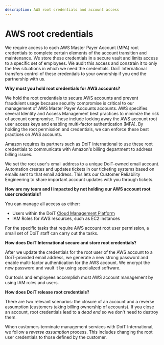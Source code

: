 ```yaml
---
description: AWS root credentials and account access
---
```


# AWS root credentials

We require access to each AWS Master Payer Account (MPA) root credentials to complete certain elements of the account transition and maintenance. We store these credentials in a secure vault and limits access to a specific set of employees. We audit this access and constrain it to only the few situations in which we need the credentials. DoiT International transfers control of these credentials to your ownership if you end the partnership with us.

**Why must you hold root credentials for AWS accounts?**

We hold the root credentials to secure AWS accounts and prevent fraudulent usage because security compromise is critical to our management of AWS Master Payer Accounts accounts. AWS specifies several Identity and Access Management best practices to minimize the risk of account compromise. These include locking away the AWS account root user access keys and enabling multi-factor authentication (MFA). By holding the root permission and credentials, we can enforce these best practices on AWS accounts.

Amazon requires its partners such as DoiT International to use these root credentials to communicate with Amazon's billing department to address billing issues.

We set the root user's email address to a unique DoiT-owned email account. Automation creates and updates tickets in our ticketing systems based on emails sent to that email address. This lets our Customer Reliability Engineering to share important account updates with you through tickets.

**How are my team and I impacted by not holding our AWS account root user credentials?**

You can manage all access as either:

* Users within the DoiT [Cloud Management Platform](https://app.doit-intl.com)
* IAM Roles for AWS resources, such as EC2 instances

For the specific tasks that require AWS account root user permission, a small set of DoiT staff can carry out the tasks.

**How does DoiT International secure and store root credentials?**

After we update the credentials for the root user of the AWS account to a DoiT-provided email address, we generate a new strong password and enable multi-factor authentication for the AWS account. We encrypt the new password and vault it by using specialized software.

Our tools and employees accomplish most AWS account management by using IAM roles and users.

**How does DoiT release root credentials?**

There are two relevant scenarios: the closure of an account and a reverse assumption (customers taking billing ownership of accounts). If you close an account, root credentials lead to a _dead end_ so we don't need to destroy them.

When customers terminate management services with DoiT International, we follow a _reverse assumption_ process. This includes changing the root user credentials to those defined by the customer.
